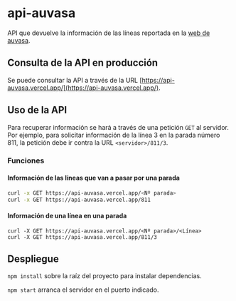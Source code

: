 # api-auvasa

API que devuelve la información de las líneas reportada en la [web de auvasa](https://auvasa.es/).

## Consulta de la API en producción

Se puede consultar la API a través de la URL [https://api-auvasa.vercel.app/](https://api-auvasa.vercel.app/).

## Uso de la API

Para recuperar información se hará a través de una petición `GET` al servidor. Por ejemplo, para solicitar información de la línea 3 en la parada número 811, la petición debe ir contra la URL `<servidor>/811/3`.

### Funciones

#### Información de las líneas que van a pasar por una parada

```bash
curl -x GET https://api-auvasa.vercel.app/<Nº parada>
curl -x GET https://api-auvasa.vercel.app/811
```

#### Información de una línea en una parada

```curl
curl -X GET https://api-auvasa.vercel.app/<Nº parada>/<Línea>
curl -X GET https://api-auvasa.vercel.app/811/3
```

## Despliegue

`npm install` sobre la raíz del proyecto para instalar dependencias.

`npm start` arranca el servidor en el puerto indicado.
